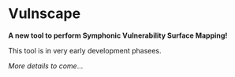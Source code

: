 # Vulnscape

__A new tool to perform Symphonic Vulnerability Surface Mapping!__

This tool is in very early development phasees.

_More details to come_...
